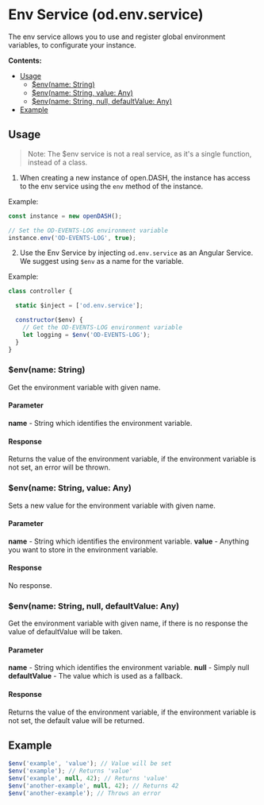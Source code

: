 # Env Service (od.env.service)

The env service allows you to use and register global environment variables, to configurate your instance.

**Contents:**
<!-- TOC depthFrom:2 depthTo:3 -->

- [Usage](#usage)
  - [$env(name: String)](#envname-string)
  - [$env(name: String, value: Any)](#envname-string-value-any)
  - [$env(name: String, null, defaultValue: Any)](#envname-string-null-defaultvalue-any)
- [Example](#example)

<!-- /TOC -->

## Usage

> Note: The $env service is not a real service, as it's a single function, instead of a class.

1. When creating a new instance of open.DASH, the instance has access to the env service using the `env` method of the instance.

Example:

```js
const instance = new openDASH();

// Set the OD-EVENTS-LOG environment variable
instance.env('OD-EVENTS-LOG', true);
```

2. Use the Env Service by injecting `od.env.service` as an Angular Service. We suggest using `$env` as a name for the variable.

Example:

```js
class controller {

  static $inject = ['od.env.service'];

  constructor($env) {
    // Get the OD-EVENTS-LOG environment variable
    let logging = $env('OD-EVENTS-LOG');
  }
}
```

### $env(name: String)

Get the environment variable with given name.

#### Parameter

**name** - String which identifies the environment variable.

#### Response

Returns the value of the environment variable, if the environment variable is not set, an error will be thrown.

### $env(name: String, value: Any)

Sets a new value for the environment variable with given name.

#### Parameter

**name** - String which identifies the environment variable.
**value** - Anything you want to store in the environment variable.

#### Response

No response.

### $env(name: String, null, defaultValue: Any)

Get the environment variable with given name, if there is no response the value of defaultValue will be taken.

#### Parameter

**name** - String which identifies the environment variable.
**null** - Simply null
**defaultValue** - The value which is used as a fallback.

#### Response

Returns the value of the environment variable, if the environment variable is not set, the default value will be returned.

## Example

```js
$env('example', 'value'); // Value will be set
$env('example'); // Returns 'value'
$env('example', null, 42); // Returns 'value'
$env('another-example', null, 42); // Returns 42
$env('another-example'); // Throws an error
```